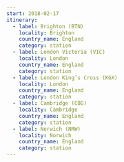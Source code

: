 ```yaml
---
start: 2018-02-17
itinerary:
  - label: Brighton (BTN)
    locality: Brighton
    country_name: England
    category: station
  - label: London Victoria (VIC)
    locality: London
    country_name: England
    category: station
  - label: London King’s Cross (KGX)
    locality: London
    country_name: England
    category: station
  - label: Cambridge (CBG)
    locality: Cambridge
    country_name: England
    category: station
  - label: Norwich (NRW)
    locality: Norwich
    country_name: England
    category: station
---
```

